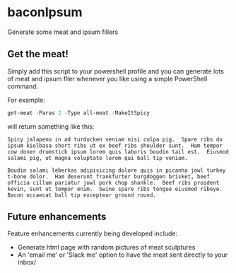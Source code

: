# baconIpsum
Generate some meat and ipsum fillers

## Get the meat!
Simply add this script to your powershell profile and you can generate lots of meat and ipsum fller whenever you like using a simple PowerShell command.

For example:

```powershell
get-meat -Paras 2 -Type all-meat -MakeItSpicy
```

will return something like this:

```text
Spicy jalapeno in ad turducken veniam nisi culpa pig.  Spare ribs do ipsum kielbasa short ribs ut ex beef ribs shoulder sunt.  Ham tempor cow doner drumstick ipsum lorem quis laboris boudin tail est.  Eiusmod salami pig, ut magna voluptate lorem qui ball tip veniam.

Boudin salami leberkas adipisicing dolore quis in picanha jowl turkey t-bone dolor.  Ham deserunt frankfurter burgdoggen brisket, beef officia cillum pariatur jowl pork chop shankle.  Beef ribs proident kevin, sunt ut tempor enim.  Swine spare ribs tongue eiusmod ribeye.  Bacon occaecat ball tip excepteur ground round.
```

## Future enhancements
Feature enhancements currently being developed include:
- Generate html page with random pictures of meat sculptures
- An 'email me' or 'Slack me' option to have the meat sent directly to your inbox/

